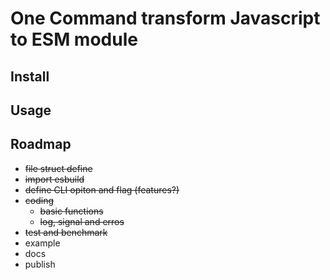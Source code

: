 # One Command transform Javascript to ESM module


## Install


## Usage


## Roadmap

- ~~file struct define~~
- ~~import esbuild~~ 
- ~~define CLI opiton and flag (features?)~~ 
- ~~coding~~
  - ~~basic functions~~
  - ~~log, signal and erros~~
- ~~test and benchmark~~
- example
- docs
- publish